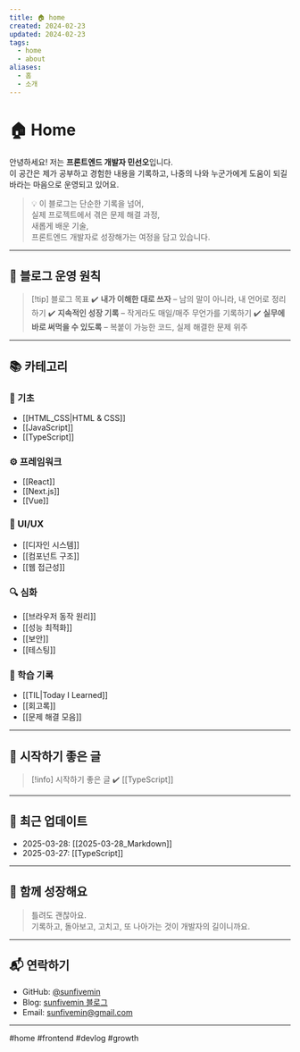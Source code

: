 ```yaml
---
title: 🏠 home
created: 2024-02-23
updated: 2024-02-23
tags:
  - home
  - about
aliases:
  - 홈
  - 소개
---
```

# 🏠 Home

안녕하세요! 저는 **프론트엔드 개발자 민선오**입니다.  
이 공간은 제가 공부하고 경험한 내용을 기록하고, 나중의 나와 누군가에게 도움이 되길 바라는 마음으로 운영되고 있어요.

> 💡 이 블로그는 단순한 기록을 넘어,  
> 실제 프로젝트에서 겪은 문제 해결 과정,  
> 새롭게 배운 기술,  
> 프론트엔드 개발자로 성장해가는 여정을 담고 있습니다.

---
## 🎯 블로그 운영 원칙

> [!tip] 블로그 목표
✔️ **내가 이해한 대로 쓰자** – 남의 말이 아니라, 내 언어로 정리하기
✔️ **지속적인 성장 기록** – 작게라도 매일/매주 무언가를 기록하기
✔️ **실무에 바로 써먹을 수 있도록** – 복붙이 가능한 코드, 실제 해결한 문제 위주

---

## 📚 카테고리

### 🌱 기초
- [[HTML_CSS|HTML & CSS]]
- [[JavaScript]]
- [[TypeScript]]

### ⚙️ 프레임워크
- [[React]]
- [[Next.js]]
- [[Vue]]

### 🎨 UI/UX
- [[디자인 시스템]]
- [[컴포넌트 구조]]
- [[웹 접근성]]

### 🔍 심화
- [[브라우저 동작 원리]]
- [[성능 최적화]]
- [[보안]]
- [[테스팅]]

### 📘 학습 기록
- [[TIL|Today I Learned]]
- [[회고록]]
- [[문제 해결 모음]]

---
## 📌 시작하기 좋은 글

> [!info] 시작하기 좋은 글
✔️ [[TypeScript]]

---

## 📅 최근 업데이트

- 2025-03-28: [[2025-03-28_Markdown]]
- 2025-03-27: [[TypeScript]]

---

## 🙌 함께 성장해요

> 틀려도 괜찮아요.  
> 기록하고, 돌아보고, 고치고, 또 나아가는 것이 개발자의 길이니까요.

---

## 📬 연락하기

- GitHub: [@sunfivemin](https://github.com/sunfivemin)
- Blog: [sunfivemin 블로그](https://seonohblog.netlify.app/)
- Email: sunfivemin@gmail.com

---

#home #frontend #devlog #growth
